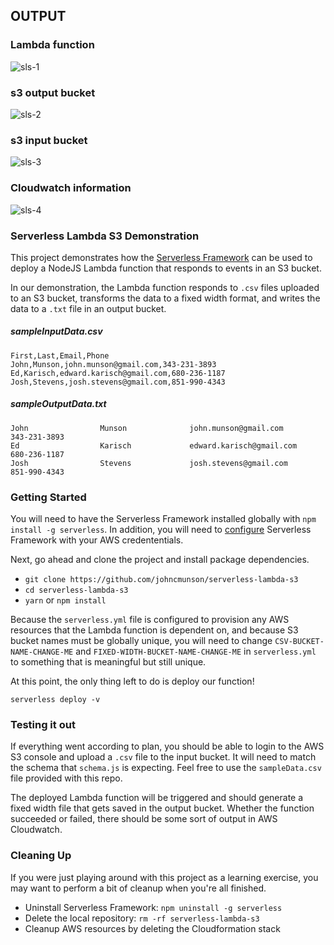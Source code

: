 ## OUTPUT

### Lambda function
![sls-1](https://github.com/user-attachments/assets/da50b131-2550-4b25-a099-4af5e0144a1c)

### s3 output bucket
![sls-2](https://github.com/user-attachments/assets/945b0138-68c1-4120-8255-a405d2ccfbfd)

### s3 input bucket
![sls-3](https://github.com/user-attachments/assets/b6aeb1ae-cddc-4700-93e2-8d3bb16873e3)

### Cloudwatch information
![sls-4](https://github.com/user-attachments/assets/7768a4b7-f8a3-40ec-9838-1cf084653bb0)



### Serverless Lambda S3 Demonstration

This project demonstrates how the [Serverless Framework](https://serverless.com/) can be used to deploy a NodeJS Lambda function that responds to events in an S3 bucket.

In our demonstration, the Lambda function responds to `.csv` files uploaded to an S3 bucket, transforms the data to a fixed width format, and writes the data to a `.txt` file in an output bucket.

##### sampleInputData.csv

```
First,Last,Email,Phone
John,Munson,john.munson@gmail.com,343-231-3893
Ed,Karisch,edward.karisch@gmail.com,680-236-1187
Josh,Stevens,josh.stevens@gmail.com,851-990-4343
```

##### sampleOutputData.txt

```
John                Munson              john.munson@gmail.com                             343-231-3893
Ed                  Karisch             edward.karisch@gmail.com                          680-236-1187
Josh                Stevens             josh.stevens@gmail.com                            851-990-4343
```

### Getting Started

You will need to have the Serverless Framework installed globally with `npm install -g serverless`. In addition, you will need to [configure](https://serverless.com/framework/docs/providers/aws/guide/credentials/) Serverless Framework with your AWS credententials.

Next, go ahead and clone the project and install package dependencies.

- `git clone https://github.com/johncmunson/serverless-lambda-s3`
- `cd serverless-lambda-s3`
- `yarn` or `npm install`

Because the `serverless.yml` file is configured to provision any AWS resources that the Lambda function is dependent on, and because S3 bucket names must be globally unique, you will need to change `CSV-BUCKET-NAME-CHANGE-ME` and `FIXED-WIDTH-BUCKET-NAME-CHANGE-ME` in `serverless.yml` to something that is meaningful but still unique.

At this point, the only thing left to do is deploy our function!

`serverless deploy -v`

### Testing it out

If everything went according to plan, you should be able to login to the AWS S3 console and upload a `.csv` file to the input bucket. It will need to match the schema that `schema.js` is expecting. Feel free to use the `sampleData.csv` file provided with this repo.

The deployed Lambda function will be triggered and should generate a fixed width file that gets saved in the output bucket. Whether the function succeeded or failed, there should be some sort of output in AWS Cloudwatch.

### Cleaning Up

If you were just playing around with this project as a learning exercise, you may want to perform a bit of cleanup when you're all finished.

- Uninstall Serverless Framework: `npm uninstall -g serverless`
- Delete the local repository: `rm -rf serverless-lambda-s3`
- Cleanup AWS resources by deleting the Cloudformation stack
